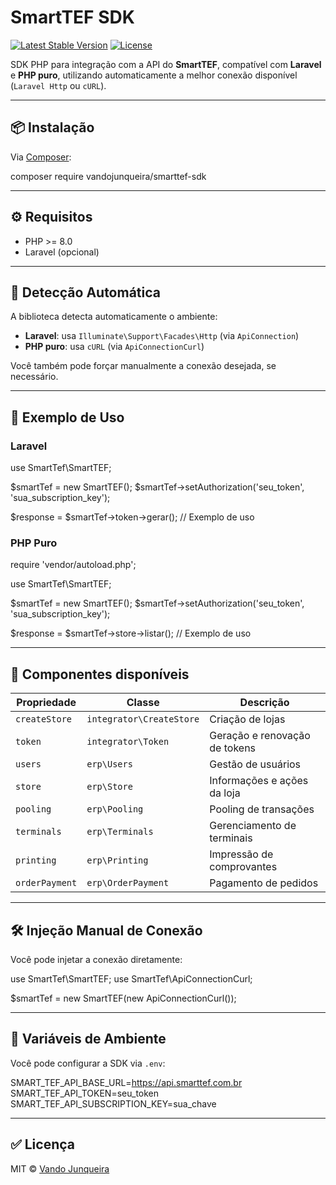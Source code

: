 # SmartTEF SDK

[![Latest Stable Version](https://poser.pugx.org/vandojunqueira/smarttef-sdk/v)](https://packagist.org/packages/vandojunqueira/smarttef-sdk)
[![License](https://poser.pugx.org/vandojunqueira/smarttef-sdk/license)](LICENSE)

SDK PHP para integração com a API do **SmartTEF**, compatível com **Laravel** e **PHP puro**, utilizando automaticamente a melhor conexão disponível (`Laravel Http` ou `cURL`).

---

## 📦 Instalação

Via [Composer](https://getcomposer.org):

composer require vandojunqueira/smarttef-sdk

---

## ⚙️ Requisitos

- PHP >= 8.0
- Laravel (opcional)

---

## 🧠 Detecção Automática

A biblioteca detecta automaticamente o ambiente:

- **Laravel**: usa `Illuminate\Support\Facades\Http` (via `ApiConnection`)
- **PHP puro**: usa `cURL` (via `ApiConnectionCurl`)

Você também pode forçar manualmente a conexão desejada, se necessário.

---

## 🚀 Exemplo de Uso

### Laravel

use SmartTef\SmartTEF;

$smartTef = new SmartTEF();
$smartTef->setAuthorization('seu_token', 'sua_subscription_key');

$response = $smartTef->token->gerar(); // Exemplo de uso

### PHP Puro

require 'vendor/autoload.php';

use SmartTef\SmartTEF;

$smartTef = new SmartTEF();
$smartTef->setAuthorization('seu_token', 'sua_subscription_key');

$response = $smartTef->store->listar(); // Exemplo de uso

---

## 🧩 Componentes disponíveis

| Propriedade    | Classe                   | Descrição                     |
| -------------- | ------------------------ | ----------------------------- |
| `createStore`  | `integrator\CreateStore` | Criação de lojas              |
| `token`        | `integrator\Token`       | Geração e renovação de tokens |
| `users`        | `erp\Users`              | Gestão de usuários            |
| `store`        | `erp\Store`              | Informações e ações da loja   |
| `pooling`      | `erp\Pooling`            | Pooling de transações         |
| `terminals`    | `erp\Terminals`          | Gerenciamento de terminais    |
| `printing`     | `erp\Printing`           | Impressão de comprovantes     |
| `orderPayment` | `erp\OrderPayment`       | Pagamento de pedidos          |

---

## 🛠️ Injeção Manual de Conexão

Você pode injetar a conexão diretamente:

use SmartTef\SmartTEF;
use SmartTef\ApiConnectionCurl;

$smartTef = new SmartTEF(new ApiConnectionCurl());

---

## 📁 Variáveis de Ambiente

Você pode configurar a SDK via `.env`:

SMART_TEF_API_BASE_URL=https://api.smarttef.com.br
SMART_TEF_API_TOKEN=seu_token
SMART_TEF_API_SUBSCRIPTION_KEY=sua_chave

---

## ✅ Licença

MIT © [Vando Junqueira](https://github.com/VandoJunqueira)
